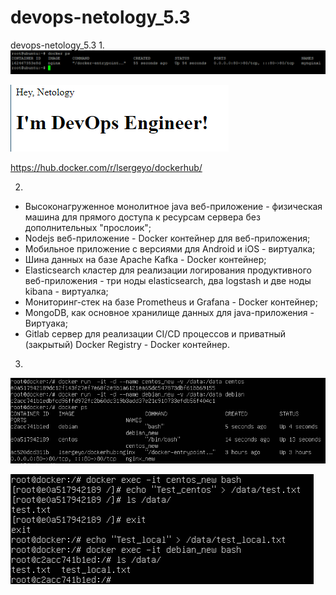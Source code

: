 # devops-netology_5.3
devops-netology_5.3
1. 
![img.png](img.png)

![img_1.png](img_1.png)


https://hub.docker.com/r/lsergeyo/dockerhub/

2. 
- Высоконагруженное монолитное java веб-приложение - физическая машина для прямого доступа к ресурсам сервера без дополнительных "прослоик"; 
- Nodejs веб-приложение - Docker контейнер для веб-приложения;  
- Мобильное приложение c версиями для Android и iOS - виртуалка;  
- Шина данных на базе Apache Kafka - Docker контейнер;  
- Elasticsearch кластер для реализации логирования продуктивного веб-приложения - три ноды elasticsearch, два logstash и две ноды kibana - виртуалка;  
- Мониторинг-стек на базе Prometheus и Grafana - Docker контейнер;  
- MongoDB, как основное хранилище данных для java-приложения - Виртуака;  
- Gitlab сервер для реализации CI/CD процессов и приватный (закрытый) Docker Registry - Docker контейнер.  

3. 
![img_3.png](img_3.png)  

![img_5.png](img_5.png)

